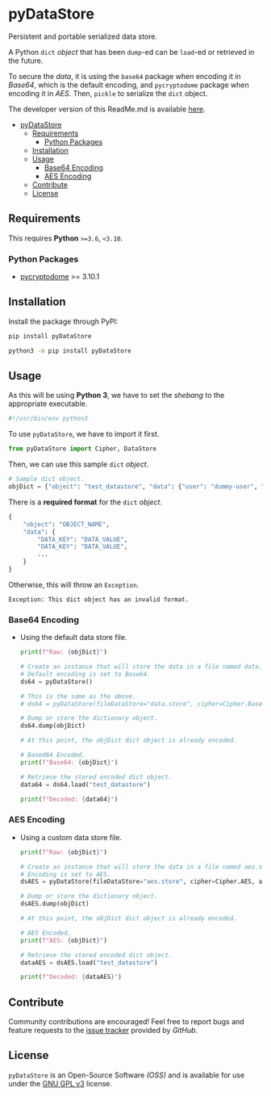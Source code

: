 # pyDataStore

Persistent and portable serialized data store.

A Python `dict` *object* that has been `dump`-ed can be `load`-ed or retrieved in the future.

To secure the *data*, it is using the `base64` package when encoding it in *Base64*, which is the default encoding, and `pycryptodome` package when encoding it in *AES*. Then, `pickle` to serialize the `dict` object.

The developer version of this ReadMe.md is available [here](https://github.com/kakaiba-talaga/pyDataStore/blob/main/readme_github.md).

- [pyDataStore](#pydatastore)
  - [Requirements](#requirements)
    - [Python Packages](#python-packages)
  - [Installation](#installation)
  - [Usage](#usage)
    - [Base64 Encoding](#base64-encoding)
    - [AES Encoding](#aes-encoding)
  - [Contribute](#contribute)
  - [License](#license)

## Requirements

This requires **Python** `>=3.6`, `<3.10`.

### Python Packages

- [pycryptodome](https://pypi.org/project/pycryptodome/) >= 3.10.1

## Installation

Install the package through PyPI:

```bash
pip install pyDataStore
```

```bash
python3 -m pip install pyDataStore
```

## Usage

As this will be using **Python 3**, we have to set the *shebang* to the appropriate executable.

```bash
#!/usr/bin/env python3
```

To use `pyDataStore`, we have to import it first.

```python
from pyDataStore import Cipher, DataStore
```

Then, we can use this sample `dict` *object*.

```python
# Sample dict object.
objDict = {"object": "test_datastore", "data": {"user": "dummy-user", "pass": "123qwe456asd789zxc"}}
```

There is a **required format** for the `dict` *object*.

```python
{
    "object": "OBJECT_NAME",
    "data": {
        "DATA_KEY": "DATA_VALUE",
        "DATA_KEY": "DATA_VALUE",
        ...
    }
}
```

Otherwise, this will throw an `Exception`.

```text
Exception: This dict object has an invalid format.
```

### Base64 Encoding

- Using the default data store file.

    ```python
    print(f"Raw: {objDict}")

    # Create an instance that will store the data in a file named data.store (default).
    # Default encoding is set to Base64.
    ds64 = pyDataStore()

    # This is the same as the above.
    # ds64 = pyDataStore(fileDataStore="data.store", cipher=Cipher.Base64)

    # Dump or store the dictionary object.
    ds64.dump(objDict)

    # At this point, the objDict dict object is already encoded.

    # Based64 Encoded.
    print(f"Base64: {objDict}")

    # Retrieve the stored encoded dict object.
    data64 = ds64.load("test_datastore")

    print(f"Decoded: {data64}")
    ```

### AES Encoding

- Using a custom data store file.

    ```python
    print(f"Raw: {objDict}")

    # Create an instance that will store the data in a file named aes.store.
    # Encoding is set to AES.
    dsAES = pyDataStore(fileDataStore="aes.store", cipher=Cipher.AES, aesKey="SPECIFY_AN_AES_KEY_HERE")

    # Dump or store the dictionary object.
    dsAES.dump(objDict)

    # At this point, the objDict dict object is already encoded.

    # AES Encoded.
    print(f"AES: {objDict}")

    # Retrieve the stored encoded dict object.
    dataAES = dsAES.load("test_datastore")

    print(f"Decoded: {dataAES}")
    ```

## Contribute

Community contributions are encouraged! Feel free to report bugs and feature requests to the [issue tracker](https://github.com/kakaiba-talaga/pyDataStore/issues) provided by *GitHub*.

## License

`pyDataStore` is an Open-Source Software *(OSS)* and is available for use under the [GNU GPL v3](https://github.com/kakaiba-talaga/pyDataStore/blob/main/LICENSE) license.
